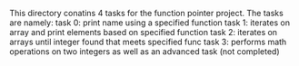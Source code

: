 This directory conatins 4 tasks for the function pointer project. The tasks are namely:
task 0: print name using a specified function
task 1: iterates on array and print elements based on specified function
task 2: iterates on arrays until integer found that meets specified func
task 3: performs math operations on two integers
as well as an advanced task (not completed)
